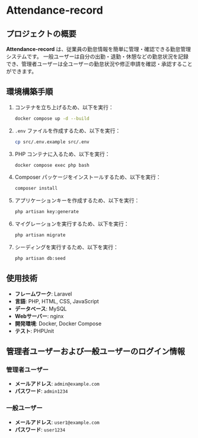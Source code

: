 # Attendance-record

## プロジェクトの概要

**Attendance-record** は、従業員の勤怠情報を簡単に管理・確認できる勤怠管理システムです。
一般ユーザーは自分の出勤・退勤・休憩などの勤怠状況を記録でき、管理者ユーザーは全ユーザーの勤怠状況や修正申請を確認・承認することができます。

## 環境構築手順

1. コンテナを立ち上げるため、以下を実行：

    ```bash
    docker compose up -d --build
    ```

2. `.env` ファイルを作成するため、以下を実行：

    ```bash
    cp src/.env.example src/.env
    ```

3. PHP コンテナに入るため、以下を実行：

    ```bash
    docker compose exec php bash
    ```

4. Composer パッケージをインストールするため、以下を実行：

    ```bash
    composer install
    ```

5. アプリケーションキーを作成するため、以下を実行：

    ```bash
    php artisan key:generate
    ```

6. マイグレーションを実行するため、以下を実行：

    ```bash
    php artisan migrate
    ```

7. シーディングを実行するため、以下を実行：

    ```bash
    php artisan db:seed
    ```

## 使用技術

- **フレームワーク**: Laravel
- **言語**: PHP, HTML, CSS, JavaScript
- **データベース**: MySQL
- **Webサーバー**: nginx
- **開発環境**: Docker, Docker Compose
- **テスト**: PHPUnit

## 管理者ユーザーおよび一般ユーザーのログイン情報

### 管理者ユーザー

- **メールアドレス**: `admin@example.com`
- **パスワード**: `admin1234`

### 一般ユーザー

- **メールアドレス**: `user1@example.com`
- **パスワード**: `user1234`
